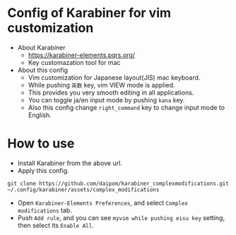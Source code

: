 # Config of Karabiner for vim customization

- About Karabiner
	- https://karabiner-elements.pqrs.org/
	- Key customazation tool for mac
- About this config
	- Vim customization for Japanese layout(JIS) mac keyboard.
	- While pushing `英数` key, vim VIEW mode is applied.
	- This provides you very smooth editing in all applications.
	- You can toggle ja/en input mode by pushing `kana` key.
	- Also this config change `right_command` key to change input mode to English.

# How to use

- Install Karabiner from the above url.
- Apply this config.

```console
git clone https://github.com/daipom/karabiner_complexmodifications.git ~/.config/karabiner/assets/complex_modifications
```

- Open `Karabiner-Elements Preferences`, and select `Complex modifications` tab.
- Push `Add rule`, and you can see `myvim while pushing eisu key` setting, then select its `Enable All`.
